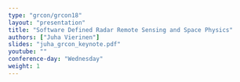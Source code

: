 ```yaml
---
type: "grcon/grcon18"
layout: "presentation"
title: "Software Defined Radar Remote Sensing and Space Physics"
authors: ["Juha Vierinen"]
slides: "juha_grcon_keynote.pdf"
youtube: ""
conference-day: "Wednesday"
weight: 1
---
```

<!-- FIXME -->
